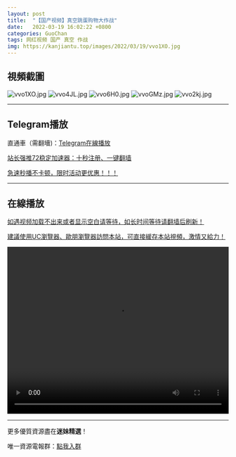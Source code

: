 ```yaml
---
layout: post
title:  "【国产视频】真空跳蛋购物大作战"
date:   2022-03-19 16:02:22 +0800
categories: GuoChan
tags: 网红视频 国产 真空 作战
img: https://kanjiantu.top/images/2022/03/19/vvo1XO.jpg
---
```



## 視頻截圖

![vvo1XO.jpg](https://kanjiantu.top/images/2022/03/19/vvo1XO.jpg)
![vvo4JL.jpg](https://kanjiantu.top/images/2022/03/19/vvo4JL.jpg)
![vvo6H0.jpg](https://kanjiantu.top/images/2022/03/19/vvo6H0.jpg)
![vvoGMz.jpg](https://kanjiantu.top/images/2022/03/19/vvoGMz.jpg)
![vvo2kj.jpg](https://kanjiantu.top/images/2022/03/19/vvo2kj.jpg)

* * *
## Telegram播放

直通車（需翻墻)：[Telegram在線播放](https://t.me/mimeijingxuan/219)

<u>站长强推72稳定加速器：[十秒注册、一键翻墙](https://www.mimei.blog/skip/vpn.html) </u>


<u>急速秒播不卡顿，限时活动更优惠！！！</u>
* * *
## 在線播放
<u>如遇视频加载不出来或者显示空白请等待，如长时间等待请翻墙后刷新！</u>

<u>建議使用UC瀏覽器、歐朋瀏覽器訪問本站，可直接緩存本站視頻，激情又給力！</u>
<center><video src="https://cdn.publer.io/uploads/videos/6246e2ecdb2797357edec175/2e82cc2b7bbfa5d4591a9ac9a20f3b50.mp4" width="100%" height="380px" controls="controls"></video></center>

* * *
更多優質資源盡在**迷妹精選**！

唯一資源電報群：[點我入群](https://t.me/mimeijingxuan)


